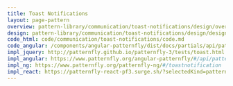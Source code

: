 ```yaml
---
title: Toast Notifications
layout: page-pattern
overview: pattern-library/communication/toast-notifications/design/overview.md
design: pattern-library/communication/toast-notifications/design/design.md
code_html: code/communication/toast-notifications/code.md
code_angular: /components/angular-patternfly/dist/docs/partials/api/patternfly.notification.component.pfToastNotification.html
impl_jquery: http://patternfly.github.io/patternfly-3/tests/toast.html
impl_angular: https://www.patternfly.org/angular-patternfly/#/api/patternfly.notification.component:pfToastNotification
impl_ng: https://www.patternfly.org/patternfly-ng/#/toastnotification
impl_react: https://patternfly-react-pf3.surge.sh/?selectedKind=patternfly-react%2FCommunication%2FToast%20Notifications&selectedStory=Toast%20Notification
---
```

